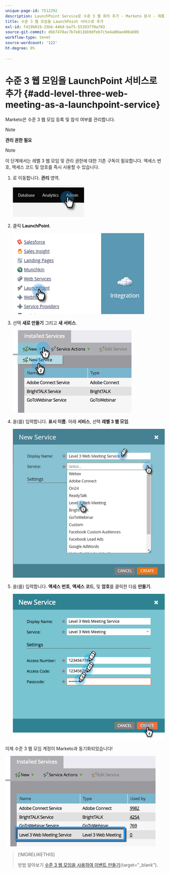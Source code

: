 ```yaml
---
unique-page-id: 7512292
description: LaunchPoint Service로 수준 3 웹 회의 추가 - Marketo 문서 - 제품 설명서
title: 수준 3 웹 모임을 LaunchPoint 서비스로 추가
exl-id: f419b019-33bb-446d-baf5-55393770a703
source-git-commit: dbb7478ac7b7e811bb9dfeb7c5e4a80ae400ab9b
workflow-type: tm+mt
source-wordcount: '122'
ht-degree: 0%

---
```


# 수준 3 웹 모임을 LaunchPoint 서비스로 추가 {#add-level-three-web-meeting-as-a-launchpoint-service}

Marketo은 수준 3 웹 모임 등록 및 참석 여부를 관리합니다.

>[!NOTE]
>
>**관리 권한 필요**

>[!NOTE]
>
>이 단계에서는 레벨 3 웹 모임 및 관리 권한에 대한 기존 구독이 필요합니다. 액세스 번호, 액세스 코드 및 암호를 즉시 사용할 수 있습니다.

1. 로 이동합니다. **관리** 영역.

   ![](assets/add-level-three-web-meeting-as-a-launchpoint-service-1.png)

1. 클릭 **LaunchPoint**.

   ![](assets/add-level-three-web-meeting-as-a-launchpoint-service-2.png)

1. 선택 **새로 만들기** 그리고 **새 서비스**.

   ![](assets/add-level-three-web-meeting-as-a-launchpoint-service-3.png)

1. 을(를) 입력합니다. **표시 이름**. 아래 **서비스**, 선택 **레벨 3 웹 모임**.

   ![](assets/add-level-three-web-meeting-as-a-launchpoint-service-4.png)

1. 을(를) 입력합니다. **액세스 번호**, **액세스 코드**, 및 **암호**&#x200B;를 클릭한 다음 **만들기**.

   ![](assets/add-level-three-web-meeting-as-a-launchpoint-service-5.png)

이제 수준 3 웹 모임 계정이 Marketo과 동기화되었습니다!

![](assets/add-level-three-web-meeting-as-a-launchpoint-service-6.png)

>[!MORELIKETHIS]
>
>방법 알아보기 [수준 3 웹 모임을 사용하여 이벤트 만들기](/help/marketo/product-docs/demand-generation/events/create-an-event/create-an-event-with-level-3-web-meeting.md){target=&quot;_blank&quot;}.
